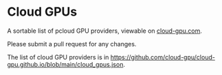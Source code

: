 # Cloud GPUs

A sortable list of pcloud GPU providers, viewable on [cloud-gpu.com](https://cloud-gpu.com). 

Please submit a pull request for any changes. 

The list of cloud GPU providers is in https://github.com/cloud-gpu/cloud-gpu.github.io/blob/main/cloud_gpus.json.
